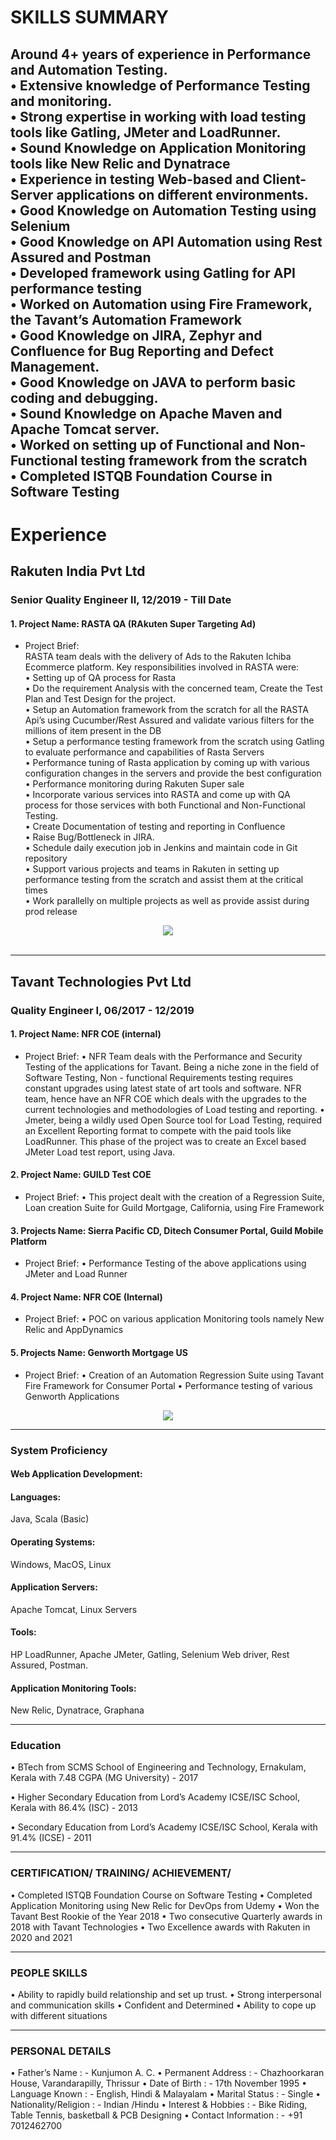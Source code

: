 
# SKILLS SUMMARY

Around 4+ years of experience in Performance and Automation Testing.<br>
• Extensive knowledge of Performance Testing and monitoring.<br>
• Strong expertise in working with load testing tools like Gatling, JMeter and LoadRunner.<br>
• Sound Knowledge on Application Monitoring tools like New Relic and Dynatrace<br>
• Experience in testing Web-based and Client-Server applications on different environments.<br>
• Good Knowledge on Automation Testing using Selenium<br>
• Good Knowledge on API Automation using Rest Assured and Postman<br>
• Developed framework using Gatling for API performance testing<br>
• Worked on Automation using Fire Framework, the Tavant’s Automation Framework<br>
• Good Knowledge on JIRA, Zephyr and Confluence for Bug Reporting and Defect Management.<br>
• Good Knowledge on JAVA to perform basic coding and debugging.<br>
• Sound Knowledge on Apache Maven and Apache Tomcat server.<br>
• Worked on setting up of Functional and Non-Functional testing framework from the scratch<br>
• Completed ISTQB Foundation Course in Software Testing<br>
---
# Experience

## Rakuten India Pvt Ltd
### Senior Quality Engineer II,  12/2019 - Till Date

#### 1. Project Name: RASTA QA (RAkuten Super Targeting Ad)
- Project Brief:<br>
RASTA team deals with the delivery of Ads to the Rakuten Ichiba Ecommerce platform. Key
responsibilities involved in RASTA were:<br>
• Setting up of QA process for Rasta<br>
• Do the requirement Analysis with the concerned team, Create the Test Plan and Test Design for the
project.<br>
• Setup an Automation framework from the scratch for all the RASTA Api’s using Cucumber/Rest
Assured and validate various filters for the millions of item present in the DB<br>
• Setup a performance testing framework from the scratch using Gatling to evaluate performance and
capabilities of Rasta Servers<br>
• Performance tuning of Rasta application by coming up with various configuration changes in the
servers and provide the best configuration<br>
• Performance monitoring during Rakuten Super sale<br>
• Incorporate various services into RASTA and come up with QA process for those services with both
Functional and Non-Functional Testing.<br>
• Create Documentation of testing and reporting in Confluence<br>
• Raise Bug/Bottleneck in JIRA.<br>
• Schedule daily execution job in Jenkins and maintain code in Git repository<br>
• Support various projects and teams in Rakuten in setting up performance testing from the scratch
and assist them at the critical times<br>
• Work parallelly on multiple projects as well as provide assist during prod release<br>

<center><img src="images/RakutenLogo.png"/></center><br>

---
## Tavant Technologies Pvt Ltd
###  Quality Engineer I,  06/2017 - 12/2019

#### 1. Project Name: NFR COE (internal)
- Project Brief:
• NFR Team deals with the Performance and Security Testing of the applications for Tavant. Being a
niche zone in the field of Software Testing, Non - functional Requirements testing requires constant
upgrades using latest state of art tools and software. NFR team, hence have an NFR COE which deals
with the upgrades to the current technologies and methodologies of Load testing and reporting.
• Jmeter, being a wildly used Open Source tool for Load Testing, required an Excellent Reporting
format to compete with the paid tools like LoadRunner. This phase of the project was to create an
Excel based JMeter Load test report, using Java.
#### 2. Project Name: GUILD Test COE
- Project Brief:
• This project dealt with the creation of a Regression Suite, Loan creation Suite for Guild
Mortgage, California, using Fire Framework
#### 3. Projects Name: Sierra Pacific CD, Ditech Consumer Portal, Guild Mobile Platform
- Project Brief:
• Performance Testing of the above applications using JMeter and Load Runner
#### 4. Project Name: NFR COE (Internal)
- Project Brief:
• POC on various application Monitoring tools namely New Relic
and AppDynamics
#### 5. Projects Name: Genworth Mortgage US
- Project Brief:
• Creation of an Automation Regression Suite using Tavant Fire Framework for Consumer Portal
• Performance testing of various Genworth Applications

<center><img src="images/tavant-technologies-vector-logo.png"/></center>

---
### System Proficiency
#### Web Application Development:
#### Languages: 
Java, Scala (Basic)
#### Operating Systems: 
Windows, MacOS, Linux
#### Application Servers: 
Apache Tomcat, Linux Servers
#### Tools: 
HP LoadRunner, Apache JMeter, Gatling, Selenium Web driver, Rest Assured, Postman.
#### Application Monitoring Tools: 
New Relic, Dynatrace, Graphana

---
### Education

• BTech from SCMS School of Engineering and Technology,
Ernakulam, Kerala with 7.48 CGPA (MG University)  - 2017

• Higher Secondary Education from Lord’s Academy ICSE/ISC
School, Kerala with 86.4% (ISC)                   - 2013

• Secondary Education from Lord’s Academy ICSE/ISC School,
Kerala with 91.4% (ICSE)                          - 2011



---
### CERTIFICATION/ TRAINING/ ACHIEVEMENT/
• Completed ISTQB Foundation Course on Software Testing
• Completed Application Monitoring using New Relic for DevOps from Udemy
• Won the Tavant Best Rookie of the Year 2018
• Two consecutive Quarterly awards in 2018 with Tavant Technologies
• Two Excellence awards with Rakuten in 2020 and 2021

---
### PEOPLE SKILLS
• Ability to rapidly build relationship and set up trust.
• Strong interpersonal and communication skills
• Confident and Determined
• Ability to cope up with different situations

---
### PERSONAL DETAILS
• Father’s Name         : - Kunjumon A. C.
• Permanent Address     : - Chazhoorkaran House, Varandarapilly, Thrissur
• Date of Birth         : - 17th November 1995
• Language Known        : - English, Hindi & Malayalam
• Marital Status        : - Single
• Nationality/Religion  : - Indian /Hindu
• Interest & Hobbies    : - Bike Riding, Table Tennis, basketball & PCB Designing
• Contact Information   : - +91 7012462700


